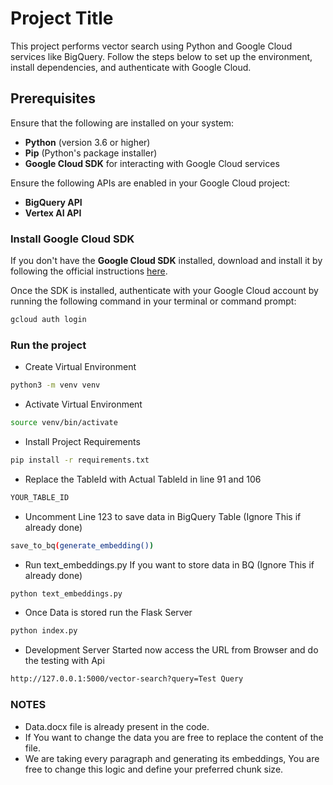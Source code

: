 # Project Title

This project performs vector search using Python and Google Cloud services like BigQuery. Follow the steps below to set up the environment, install dependencies, and authenticate with Google Cloud.

## Prerequisites

Ensure that the following are installed on your system:

- **Python** (version 3.6 or higher)
- **Pip** (Python's package installer)
- **Google Cloud SDK** for interacting with Google Cloud services

Ensure the following APIs are enabled in your Google Cloud project:
- **BigQuery API**
- **Vertex AI API**

### Install Google Cloud SDK

If you don't have the **Google Cloud SDK** installed, download and install it by following the official instructions [here](https://cloud.google.com/sdk/docs/install).

Once the SDK is installed, authenticate with your Google Cloud account by running the following command in your terminal or command prompt:

```bash
gcloud auth login
```

### Run the project

- Create Virtual Environment 
```bash
python3 -m venv venv
```

- Activate Virtual Environment 
```bash
source venv/bin/activate
```

- Install Project Requirements 
```bash
pip install -r requirements.txt
```

- Replace the TableId with Actual TableId in line 91 and 106
```bash
YOUR_TABLE_ID
```

- Uncomment Line 123 to save data in BigQuery Table (Ignore This if already done)
```bash
save_to_bq(generate_embedding())
```

- Run text_embeddings.py If you want to store data in BQ (Ignore This if already done)
```bash
python text_embeddings.py
```

- Once Data is stored run the Flask Server 
```bash
python index.py
```

- Development Server Started now access the URL from Browser and do the testing with Api
```bash
http://127.0.0.1:5000/vector-search?query=Test Query
```

### NOTES

- Data.docx file is already present in the code.
- If You want to change the data you are free to replace the content of the file.
- We are taking every paragraph and generating its embeddings, You are free to change this logic and define your preferred chunk size.